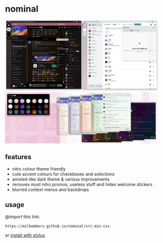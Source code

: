 # nominal

![mainpreview](assets/mainpreview.png)
![nitrocolourpreview](assets/nitrocolourpreview.png)

## features

- nitro colour theme friendly
- cute accent colours for checkboxes and selections
- amoled-like dark theme & various improvements
- removes most nitro promos, useless stuff and hides welcome stickers
- blurred context menus and backdrops

## usage

@import this link:

```
https://milkembers.github.io/nominal/src.min.css
```

or [install with stylus](clients/nominal.user.css)